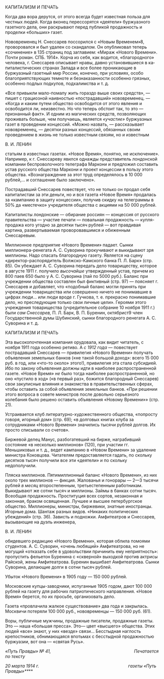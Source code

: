 КАПИТАЛИЗМ И ПЕЧАТЬ

Когда два вора дерутся, от этого всегда будет известная польза для честных людей. Когда вконец перессорятся «деятели» буржуазного газетного дела, они раскрывают пе­ред публикой продажность и проделки «больших» газет.

Нововременец Н. Снессарев поссорился с «Новым Временем»8, проворовался и был удален со скандалом. Он опубликовал теперь «сочинение» в 135 страниц под заглави­ем: «Мираж «Нового Времени». Почти роман. СПБ. 1914». Корча из себя, как водится, «благородного» человека, г. Снессарев описывает нравы, давно установившиеся в ка­питалистических странах Запада и все более проникающие в буржуазный газетный мир России, конечно, при условиях, особо благоприятствующих темноте и безнаказанности особенно грязных, особенно подлых подкупов, подхалимства и т. д.

«Все привыкли мало-помалу жить гораздо выше своих средств», — пишет с граци­озной наивностью «пострадавший» нововременец. — «Когда и каким путем общество освободится от этого явления и освободится ли, неизвестно. Но что теперь обстоит так, то это — признанный факт». И одним из магических средств, позволяющих проживать больше, чем получаешь, является _«участие»_ буржуазных газет в проведении концес­сий. «Можно назвать, — рассказывает нововременец, — десятки разных концессий, обязанных своим проведением в жизнь не только известным связям, но и известным

  

В. И. ЛЕНИН

статьям в известных газетах. «Новое Время», понятно, не исключение». Например, к г. Снессареву явился однажды представитель лондонской компании беспроволочного те­леграфа Маркони и предложил составить устав русского общества Маркони и проект концессии в пользу этого общества. «Вознаграждение за этот труд определялось в 10 000 рублей,... и соглашение было заключено».

Пострадавший Снессарев повествует, что не только он продал себя капиталистам за эти деньги, но и вся газета «Новое Время» продалась за «кампанию в защиту концес­сии», получив скидку на телеграммы в 50% да «местечко» учредителя общества с ак­циями на 50 000 рублей.

Капиталисты лондонские — обирание россиян — концессия от русского правитель­ства — участие печати — повальная продажность — купля-продажа кого угодно за де­сятки тысяч рублей — вот правдивая картина, развертываемая проворовавшимся и обиженным Снессаревым.

Миллионное предприятие «Нового Времени» падает. Сынки миллионера-ренегата А. С. Суворина прокучивают и выкидывают зря миллионы. Надо спасать благородную га­зету. Является на сцену «директор-распорядитель Волжско-Камского банка П. Л. Барк» (стр. 85). Он убеждает А. С. Суворина передать дело товариществу, которое в августе 1911 г. получило _высочайше_ утвержденный устав, причем из 800 паев 650 было у А. С. Суворина (пай по 5000 руб.). Баланс при учреждении общества составлен был фиктив­ный (стр. 97) — поясняет г. Снессарев и добавляет, что «подобный баланс могли при­нять при учреждении товарищества или совершенно ничего не понимавшие в цифрах люди... или люди вроде г. Гучкова, т. е. прекрасно понимавшие дело, но преследующие только свои личные цели». Героями этого учреждения товарищества (учредительное собрание 10 ноября 1911 г.) были _сам Снессарев,_ П. Л. Барк, В. П. Буренин, октябрист9 член Государственной думы Шубинский, сынки благородного ренегата А. С. Суворина и т. д.

  

КАПИТАЛИЗМ И ПЕЧАТЬ

Эта высокопочтенная компания орудовала, как видит читатель, с ноября 1911 года особенно ретиво. А _с 1912 года_ — повествует пострадавший Снессарев — привилегия «Нового Времени» получать объявления земельных банков («не такой большой доход»: всего 15 000 руб. в год, или «что-то около» этого!), привилегия эта стала субсидией. Ибо по закону объявления должны идти в наиболее распространенной газете. «Новое Время» _не_ было тогда наиболее распространенной, но оно «пустило в ход» («в первый раз», божится благородный Снессарев) свои закулисные влияния и знакомства в прави­тельственных сферах, чтобы оставить за собой объявления земельных банков. «При решении этого вопроса в совете министров после довольно серьезного колебания было решено оставить объявления «Новому Времени»» (стр. 21).

Устраивается клуб литературно-художественного общества, «попросту говоря, игорный дом» (стр. 69); «в долговых книгах клуба за сотрудниками «Нового Времени» значились тысячи рублей долгов. Их просто списывали со счетов».

Биржевой делец Манус, разбогатевший на бирже, награбивший состояние «в не­сколько миллионов» (120), при участии гг. Меньшиковых и т. д., ведет кампанию в «Новом Времени» за удаление министра Коковцова. Читателям предоставляется гадать, по скольку десятков тысяч получили все эти «деятели» и по скольку недополучили.

Пляска миллионов. Пятимиллионный баланс «Нового Времени», из них около трех миллионов — фикция. Жалованья и гонорары — 2—3 тысячи рублей _в месяц_ второсте­пенным, третьестепенным работникам. Выкидывают же сотни тысяч и миллионы. Зай­мы в банках сотни тысяч. Всеобщая продажность. Проституция всех сортов, незаконная и законная, браком освященная. Лучшее и высшее петербургское общество. Миллионе­ры, министры, биржевики, знатные иностранцы. Игорные дома. Шантаж разных видов. «Никаких политических убеждений» (стр. 36). Зависть и подножки. Амфитеатров и Снессарев, вызывающие на дуэль инженера,

  

В. И. ЛЕНИН

обидевшего редакцию «Нового Времени», которая облила помоями студентов. А. С. Суворин, «очень любящий» Амфитеатрова, но не могущий «отказать себе в удовольст­вии причинить ему неприятность»: пропустить фельетон Буренина с «скверной» вы­ходкой против актрисы Райской, жены Амфитеатрова. Буренин вышибает Амфитеатро­ва. Сынки Суворина, делающие долги в сотни тысяч рублей.

Убыток «Нового Времени» в 1905 году — 150 000 рублей.

Московские купцы-заводчики, испуганные 1905 годом, дают 100 000 рублей на газе­ту для рабочих патриотического направления. «Новое Время» берется, по их просьбе, организовать дело.

Газета «провлачила жалкое существование» два года и закрылась. Москвичи потеря­ли 100 000 руб., нововременцы — 150 000 руб. (61).

Воры, публичные мужчины, продажные писатели, продажные газеты. Это — наша «большая пресса». Это— цвет «высшего» общества. Этих людей «все» знают, у них «везде» связи... Бесстыдная наглость крепостников, обнимающаяся впотьмах с бес­стыдной продажностью буржуазии, вот она — «святая Русь».

_«Путь Правды» № 41,                                                                     Печатается по тексту_

_20 марта 1914 г.                                                                          газеты «Путь Правды»**_**